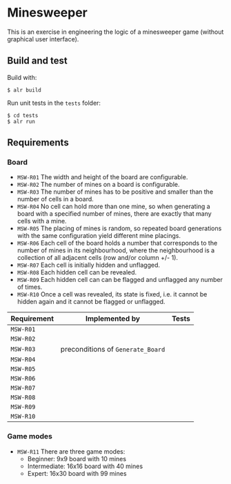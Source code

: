 # Minesweeper

This is an exercise in engineering the logic of a minesweeper game (without graphical user interface).

## Build and test

Build with:
```
$ alr build
```

Run unit tests in the `tests` folder:
```
$ cd tests
$ alr run
```

## Requirements

### Board

* `MSW-R01` The width and height of the board are configurable.
* `MSW-R02` The number of mines on a board is configurable.
* `MSW-R03` The number of mines has to be positive and smaller than the number of cells in a board.
* `MSW-R04` No cell can hold more than one mine, so when generating a board with a specified number of mines, there are exactly that many cells with a mine.
* `MSW-R05` The placing of mines is random, so repeated board generations with the same configuration yield different mine placings.
* `MSW-R06` Each cell of the board holds a number that corresponds to the number of mines in its neighbourhood, where the neighbourhood is a collection of all adjacent cells (row and/or column +/- 1).
* `MSW-R07` Each cell is initially hidden and unflagged. 
* `MSW-R08` Each hidden cell can be revealed.
* `MSW-R09` Each hidden cell can can be flagged and unflagged any number of times.
* `MSW-R10` Once a cell was revealed, its state is fixed, i.e. it cannot be hidden again and it cannot be flagged or unflagged.

| Requirement | Implemented by | Tests |
|-------------|----------------|-------|
| `MSW-R01` | | |
| `MSW-R02` | | |
| `MSW-R03` | preconditions of `Generate_Board` | |
| `MSW-R04` | | |
| `MSW-R05` | | |
| `MSW-R06` | | |
| `MSW-R07` | | |
| `MSW-R08` | | |
| `MSW-R09` | | |
| `MSW-R10` | | |

### Game modes

* `MSW-R11` There are three game modes:
    * Beginner: 9x9 board with 10 mines
    * Intermediate: 16x16 board with 40 mines
    * Expert: 16x30 board with 99 mines
